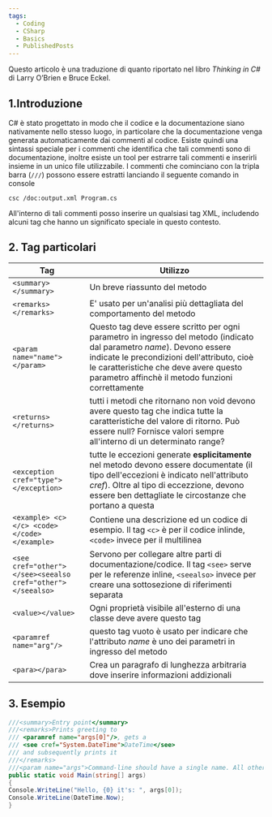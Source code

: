 ```yaml
---
tags:
  - Coding
  - CSharp
  - Basics
  - PublishedPosts
---
```



Questo articolo è una traduzione di quanto riportato nel libro _Thinking in C#_ di Larry O’Brien e Bruce Eckel.
## 1.Introduzione
C# è stato progettato in modo che il codice e la documentazione siano nativamente nello stesso luogo, in particolare che la documentazione venga generata automaticamente dai commenti al codice.
Esiste quindi una sintassi speciale per i commenti che identifica che tali commenti sono di documentazione, inoltre esiste un tool per estrarre tali commenti e inserirli insieme in un unico file utilizzabile.
I commenti che cominciano con la tripla barra (`///`) possono essere estratti lanciando il seguente comando in console
```
csc /doc:output.xml Program.cs
```
All'interno di tali commenti posso inserire un qualsiasi tag XML, includendo alcuni tag che hanno un significato speciale in questo contesto.
## 2. Tag particolari

| Tag | Utilizzo |
|--------|--------|
|`<summary></summary>`|Un breve riassunto del metodo|
|`<remarks></remarks>`|E' usato per un'analisi più dettagliata del comportamento del metodo|
|`<param name="name"></param>`|Questo tag deve essere scritto per ogni parametro in ingresso del metodo (indicato dal parametro _name_). Devono essere indicate le precondizioni dell'attributo, cioè le caratteristiche che deve avere questo parametro affinchè il metodo funzioni correttamente|
|`<returns></returns>`|tutti i metodi che ritornano non void devono avere questo tag che indica tutte la caratteristiche del valore di ritorno. Può essere null? Fornisce valori sempre all'interno di un determinato range?|
|`<exception cref="type"></exception>`|tutte le eccezioni generate **esplicitamente** nel metodo devono essere documentate (il tipo dell'eccezioni è indicato nell'attributo _cref_). Oltre al tipo di eccezzione, devono essere ben dettagliate le circostanze che portano a questa|
|`<example> <c></c> <code></code></example>`|Contiene una descrizione ed un codice di esempio. Il tag `<c>` è per il codice inlinde, `<code>` invece per il multilinea|
|`<see cref="other"></see><seealso cref="other"></seealso>`|Servono per collegare altre parti di documentazione/codice. Il tag `<see>` serve per le referenze inline, `<seealso>` invece per creare una sottosezione di riferimenti separata|
| `<value></value>` |Ogni proprietà visibile all'esterno di una classe deve avere questo tag|
|`<paramref name="arg"/>`|questo tag vuoto è usato per indicare che l'attributo _name_ è uno dei parametri in ingresso del metodo|
|`<para></para>`|Crea un paragrafo di lunghezza arbitraria dove inserire informazioni addizionali|

## 3. Esempio

```c#
///<summary>Entry point</summary>
///<remarks>Prints greeting to
/// <paramref name="args[0]"/>, gets a
/// <see cref="System.DateTime">DateTime</see>
/// and subsequently prints it
///</remarks>
///<param name="args">Command-line should have a single name. All other args will be ignored </param>
public static void Main(string[] args)
{
Console.WriteLine("Hello, {0} it's: ", args[0]);
Console.WriteLine(DateTime.Now);
}
```